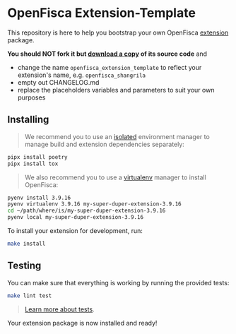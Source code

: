 # OpenFisca Extension-Template

This repository is here to help you bootstrap your own OpenFisca [extension](http://openfisca.org/doc/contribute/extensions.html) package.

**You should NOT fork it but [download a copy](https://github.com/openfisca/extension-template/archive/master.zip) of its source code** and
- change the name `openfisca_extension_template` to reflect your extension's name, e.g. `openfisca_shangrila`
- empty out CHANGELOG.md
- replace the placeholders variables and parameters to suit your own purposes

## Installing

> We recommend you to use an [isolated](https://pypi.org/project/pipx/)
> environment manager to manage build and extension dependencies separately:

```sh
pipx install poetry
pipx install tox
```

> We also recommend you to use a [virtualenv](https://github.com/pyenv/pyenv-virtualenv)
> manager to install OpenFisca:

```sh
pyenv install 3.9.16
pyenv virtualenv 3.9.16 my-super-duper-extension-3.9.16
cd ~/path/where/is/my-super-duper-extension-3.9.16
pyenv local my-super-duper-extension-3.9.16
```

To install your extension for development, run:

```sh
make install
```

## Testing

You can make sure that everything is working by running the provided tests:

```sh
make lint test
```

> [Learn more about tests](http://openfisca.org/doc/coding-the-legislation/writing_yaml_tests.html).

Your extension package is now installed and ready!

